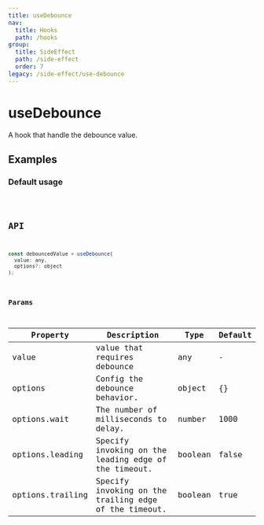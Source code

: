 ```yaml
---
title: useDebounce
nav:
  title: Hooks
  path: /hooks
group:
  title: SideEffect
  path: /side-effect
  order: 7
legacy: /side-effect/use-debounce
---
```


# useDebounce

A hook that handle the debounce value.

## Examples

### Default usage

<code src="./demo/demo1.tsx" />

## API

```javascript
const debouncedValue = useDebounce(
  value: any,
  options?: object
);
```

### Params

| Property | Description                  | Type   | Default |
|----------|------------------------------|--------|---------|
| value    | value that requires debounce | any    | -       |
| options  | Config the debounce behavior.                                                    | object                  | {}    |
| options.wait | The number of milliseconds to delay. | number | 1000 |
| options.leading | Specify invoking on the leading edge of the timeout. | boolean | false |
| options.trailing | Specify invoking on the trailing edge of the timeout. | boolean | true |
